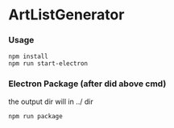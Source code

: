 ArtListGenerator
=====================

### Usage

```
npm install
npm run start-electron

```

### Electron Package (after did above cmd)

the output dir will in ../ dir

```
npm run package

```
